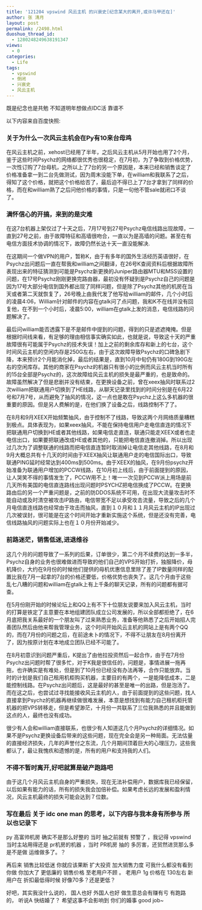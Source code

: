 ```yaml
---
title: '121204 vpswind 风云主机 的兴衰史[纪念某大的离开,或许马甲还在]'
author: 张 清月
layout: post
permalink: /2498.html
duoshuo_thread_id:
  - 1280248249638191347
views:
  - 0
categories:
  - Life
tags:
  - vpswind
  - 倒闭
  - 兴衰史
  - 风云主机
---
```

既是纪念也是共勉 不知道明年想做点IDC活 靠谱不

以下内容来自百度快照:

### 关于为什么一次风云主机会在Py有10来台母鸡

在风云主机之前，xehost已经用了半年，之后风云主机从5月开始也用了2个月，鉴于这些时间Psychz的网络都很优秀也很稳定，在7月初，为了争取到价格优势，一次性订购了7台母机，之所以上了7台的另一个原因是，本来已经和销售谈定了价格准备拿一到二台先做测试，因为周末没能下单，在william和我联系了之后，得知了这个价格，就把这个价格给否了，最后迫不得已上了7台才拿到了同样的价格，而在和william熟了之后问他价格的事情，只是一句他不管sale就闭口不谈了。

### 满怀信心的开搞，来到的是灾难

在这7台机器上架仅过了十天之后，7月17号到27号Psychz电信线路出现故障，一直到27号之前，由于故障特征和高墙很吻合，一直以为是高墙的问题。甚至在有电信方面技术协调的情况下，故障仍然长达十天一直没能解决.

在这期间一个做VPN的用户，暂称K，由于有多年的国外生活经历英语很好，在Psychz出问题后一直在帮我和william之间翻译，在26号K查阅资料后根据故障所表现出来的特征猜测到可能是Psychz新更换的Juniper路由器MTU和MSS设置的问题，在17号Psychz刚刚更换完路由器，最初没有怀疑到是Psychz自己的问题是因为17号大部分电信到国外都出现了同样问题，但是除了Psychz其他的机房在当天或者第二天就恢复了，26号晚上由我代发了他写给william的邮件，几个小时后的凌晨4:06，William针对邮件的内容在gtalk问了点问题，我和K不在线并没有回复他，在不到一个小时后，凌晨5:00，william在gtalk上发的消息，电信线路的问题解决了。

最后问william能否透露下是不是邮件中提到的问题，得到的只是遮遮掩掩。但是根据时间线来看，有足够的理由相信事实确实如此，也就是说，导致这十天的严重故障很有可能属于Psychz的技术失误！加上之前的剩余库存和新上的七台，这个时间风云主机的空闲内存是250G左右，由于这次故障导致Psychz的口碑急剧下降，本来预计2个月能消化掉，最后的结果是，直到10月中旬仍有180G到190G左右的空闲库存。其他的商家在Psychz的机器只有很小的比例而风云主机当时所有的15台全部是Psychz的，这次故障给风云主机的损失是最严重的，也是致命的。故障虽然解决了但是悲剧并没有结束，在更换设备之前，曾在xeex抽风时联系过2次william把联通用户切换到了HE线路，从聊天记录里找到的时间分别是在6月22号和7月7号，从而避免了抽风的情况，这一点也是敢在Psychz上这么多机器的很重要的原因。但是另人费解的是，在他们换了设备之后，线路控制不了了。

在8月和9月XEEX开始频繁抽风，由于控制不了线路，导致这两个月网络质量糟糕到极点。具体表现为，如果xeex抽风，不能在保持电信用户走电信直连的情况下把联通用户切换到HE或者其他线路，如果电信走直连，联通只能走XEEX或者也走电信出口，如果要把联通改成HE或者其他的，只能把电信直连撤消掉。所以出现过几次为了调整联通的线路而把电信直连暂时取消掉让电信走其他线路，在8月和9月大概总共有十几天的时间由于XEEX抽风让联通用户走的电信国际出口，导致联通PING延时经常达到400ms到500ms。由于XEEX的抽风，在9月份psychz开始准备为联通用户增加的PCCW线路，在10月初上线后，由于前面提到的原因，让人哭笑不得的事情发生了，PCCW用不上！唯一一次见到PCCW派上用场是前几天所有美国的电信直连路线出现问题时PSYCHZ把电信换成了PCCW。在更换路由后的另一个严重问题是，之前的防DDOS系统不可用，在出现大流量攻击时不能自动或及时清空被攻击IP路由，电信带宽不足以承受攻击流量，导致之后的几个月电信直连线路也经常由于攻击而抽风，直到１０月和１１月风云主机的IP出现过几次被误封，很可能是在这个时间开始才重新实施这个系统，但是还没有完善，电信线路抽风的问题实际上也在１０月份开始减少。

### 前路迷茫，销售低迷,进退维谷

这几个月的问题导致了一系列的后果，订单很少，第二个月不续费的达到一多半，Psychz自身的业务也很难做进而导致的他们自己的VPS开始打折，独服降价，母机降价，大约在9月份的时候他们提供的母机优惠信息里除了差了IP数量同样的配置比我在7月一起拿的7台的价格还要低，价格优势也丧失了。这几个月由于这些乱七八糟的问题和william在gtalk上有上千条的聊天记录，所有的问题都有据可查。

在5月份刚开始的时候论坛上和QQ上有不下十位朋友说要来加入风云主机，当时的打算是铁定了主意要在本地组建团队成立公司发展的，所以全部都拒绝了，在6月底把我关系最好的一个朋友叫了过来熟悉业务，准备等他熟悉了之后开始招人完善团队然后由他来帮我管理业务，这个时间开始风云主机的网站上是有两个QQ的，而在7月份的问题之后，在前途未卜的情况下，不得不让朋友在8月份离开了，因为按原计划在本地成立团队已经不可能了。

在8月初意识到问题严重后，K提出了由他拉投资然后一起合作，由于在7月份Psychz出问题时帮了很多忙，对于K我是很信任的，问题是，事情进展一拖再拖，也许确实是有难处，但是到了10月份已经没有办法再等，合作只能放弃。当时的计划是我们自己租用机柜购买机器，主要目的有两个，一是能降低成本，二是能控制线路。在Psychz出问题后，这是最好的甚至是唯一的出路，但是泡汤了。而在这之后，也尝试过寻找能接收风云主机的人，由于前面提到的这些问题，找人直接拿到Psychz的机器再继续做很难发展，本意是想找到有能力自己租机柜托管机器的把VPS转移走，但是希望渺茫，十月份一共联系了三位我熟悉的并且能做到这点的人，最终也没有成功。

很少有人会和william直接联系，也很少有人知道这几个月Psychz的详细情况。如果不是Psychz更换设备后带来的这些问题，现在完全会是另一种局面。无法估量的直接经济损失，几年的声誉付之东流，几个月期间顶着巨大的心理压力，这些我都认了，最让我愧疚和遗憾的是，所有的用户和支持我的人们。

### 不得不暂时离开,好吧就算是破产跑路吧

由于这几个月风云主机自身的严重损失，现在无法补偿用户，数据库我已经保留，以后如果有能力的话，所有的损失我会加倍补偿。如果考虑长远的发展和盈利情况，风云主机最终的损失可能会达到７位数。

### 写在最后 关于 idc one man 的思考，以下内容与我本身有所参与 所以也记录下

py 高富帅机房 确实不是那么好整的 当时 抽之前就有 预警了 ，我记得 vpswind 当时主站用得还是 pr机房的机器 ，当时 PR机房 抽的 多厉害，还贸然进货那么多是不是做 运维做多了。？

再后来 销售比较低迷 你就应该果断 扩大投资 加大销售力度 可我什么都没有看到你做 你加大了 更低廉的 销售价格 至老用户不顾 。 老用户 1g 价格在 130左右 新用户在 折扣最低得时候 好像70多？还是更低？ 

好吧，其实我没什么说的， 国人也好 外国人也好 做生意总会有赚有亏 有跑路的， 听说A 快结婚了？ 希望这事不会影响到 你们的婚事 good job~